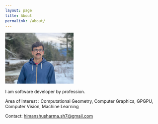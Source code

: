 ```yaml
---
layout: page
title: About
permalink: /about/
---
```


<img src="/images/photo.jpg" alt="drawing" width="220"/>

I am software developer by profession.

Area of Interest : Computational Geometry, Computer Graphics, GPGPU, Computer Vision, Machine Learning

Contact: himanshusharma.sh7@gmail.com
